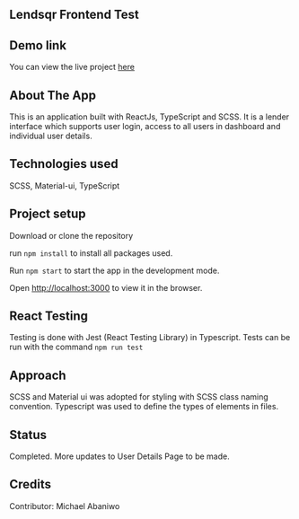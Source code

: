 ## Lendsqr Frontend Test

## Demo link

You can view the live project [here](https://michael-abaniwo-lendsqr-fe-test.netlify.app/)

## About The App

This is an application built with ReactJs, TypeScript and SCSS. It is a lender interface which supports user login, access to all users in dashboard and individual user details. 

## Technologies used

SCSS, Material-ui, TypeScript

## Project setup

Download or clone the repository

run `npm install` to install all packages used.

Run `npm start` to start the app in the development mode.

Open [http://localhost:3000](http://localhost:3000) to view it in the browser.

## React Testing
Testing is done with Jest (React Testing Library) in Typescript. Tests can be run with the command `npm run test`

## Approach

SCSS and Material ui was adopted for styling with SCSS class naming convention. Typescript was used to define the types of elements in files.

## Status
Completed. More updates to User Details Page to be made.
## Credits

Contributor: Michael Abaniwo

